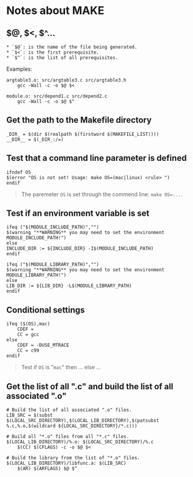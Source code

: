 # Notes about MAKE

## $@, $<, $^...

	* `$@`: is the name of the file being generated.
	* `$<`: is the first prerequisite.
	* `$^`: is the list of all prerequisites.

Examples:

	argtable3.o: src/argtable3.c src/argtable3.h
		gcc -Wall -c -o $@ $<

	module.o: src/depend1.c src/depend2.c
		gcc -Wall -c -o $@ $^

## Get the path to the Makefile directory

	_DIR_ = $(dir $(realpath $(firstword $(MAKEFILE_LIST))))
	__DIR__ = $(_DIR_:/=)

## Test that a command line parameter is defined

	ifndef OS
	$(error "OS is not set! Usage: make OS=(mac|linux) <rule> ")
	endif

> The paremeter `OS` is set through the commend line: `make OS=...`.

## Test if an environment variable is set

	ifeq ("$(MODULE_INCLUDE_PATH)","")
	$(warning "**WARNING** you may need to set the environment MODULE_INCLUDE_PATH!")
	else
	INCLUDE_DIR := ${INCLUDE_DIR} -I$(MODULE_INCLUDE_PATH)
	endif

	ifeq ("$(MODULE_LIBRARY_PATH)","")
	$(warning "**WARNING** you may need to set the environment MODULE_LIBRARY_PATH!")
	else
	LIB_DIR := ${LIB_DIR} -L$(MODULE_LIBRARY_PATH)
	endif

## Conditional settings

	ifeq ($(OS),mac)
		CDEF =
		CC = gcc
	else
		CDEF = -DUSE_MTRACE
		CC = c99
	endif

> Test if `OS` is "`mac`" then ... else ...

## Get the list of all ".c" and build the list of all associated ".o"

	# Build the list of all associated ".o" files.
	LIB_SRC = $(subst $(LOCAL_SRC_DIRECTORY),$(LOCAL_LIB_DIRECTORY),$(patsubst %.c,%.o,$(wildcard ${LOCAL_SRC_DIRECTORY}/*.c)))

	# Build all "*.o" files from all "*.c" files.
	$(LOCAL_LIB_DIRECTORY)/%.o: $(LOCAL_SRC_DIRECTORY)/%.c
		$(CC) $(CFLAGS) -c -o $@ $<

	# Build the library from the list of "*.o" files.
	$(LOCAL_LIB_DIRECTORY)/libfunc.a: $(LIB_SRC)
		$(AR) $(ARFLAGS) $@ $^
